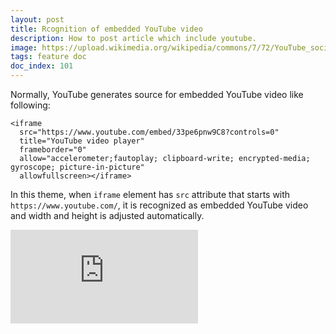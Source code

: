 ```yaml
---
layout: post
title: Rcognition of embedded YouTube video
description: How to post article which include youtube.
image: https://upload.wikimedia.org/wikipedia/commons/7/72/YouTube_social_white_square_%282017%29.svg
tags: feature doc
doc_index: 101
---
```

Normally, YouTube generates source for embedded YouTube video like following:
```
<iframe
  src="https://www.youtube.com/embed/33pe6pnw9C8?controls=0"
  title="YouTube video player"
  frameborder="0"
  allow="accelerometer;fautoplay; clipboard-write; encrypted-media; gyroscope; picture-in-picture"
  allowfullscreen></iframe>
```

In this theme, when `iframe` element has `src` attribute that starts with `https://www.youtube.com/`, it is recognized as embedded YouTube video and width and height is adjusted automatically.

<iframe src="https://www.youtube.com/embed/33pe6pnw9C8?controls=0" title="YouTube video player" frameborder="0" allow="accelerometer; autoplay; clipboard-write; encrypted-media; gyroscope; picture-in-picture" allowfullscreen></iframe>
